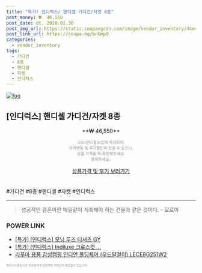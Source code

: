 ```yaml
--- 
title: "특가! 인디럭스/ 핸디셀 가디건/자켓 8종" 
post_money: ₩. 46,550 
post_date: dt. 2020.01.30 
post_img_url: https://static.coupangcdn.com/image/vendor_inventory/44e4/3d9f33eb1ae357331d0d74f2f4a05a34b4865395323e37445c111c1ab073.jpg 
post_link_url: https://coupa.ng/bnGmpO 
categories: 
  - vendor_inventory 
tags: 
  - 가디건 
  - 8종 
  - 핸디셀 
  - 자켓 
  - 인디럭스 
--- 
```

[![foo](https://static.coupangcdn.com/image/vendor_inventory/44e4/3d9f33eb1ae357331d0d74f2f4a05a34b4865395323e37445c111c1ab073.jpg)](https://coupa.ng/bnGmpO) 

## [인디럭스] 핸디셀 가디건/자켓 8종 
<p style="text-align: center;">**₩ 46,550**</p> 
<p style="text-align: center;"><span style="color: #898c8f; font-family: Georgia,Times,serif; font-size: 0.75em;">2020년01월30일에 작성되어, <br>가격변동 및 추가할인이 있을 수 있으니,<br> 상품 가격을 꼭!확인해주세요.<br>행복하세요~</span> 
</p>	 
<div markdown="0" style="text-align: center;"><a href="https://coupa.ng/bnGmpO" class="btn btn--success">상품가격 및 후기 보러가기</a></div> 
<br><br> 
  #가디건 #8종 #핸디셀 #자켓 #인디럭스 
<hr> 

> 성공적인 결혼이란 매일같이 개축해야 하는 건물과 같은 것이다. - 모로아 


### POWER LINK

* <a href="https://blog.naver.com/sakai111/221790359167" target="_blank">[특가] [인디럭스] 모닝 루즈 티셔츠 GY</a>
* <a href="https://blog.naver.com/an0733/221789650226" target="_blank">[특가] [인디럭스] Indiluxe 크로스컷 ...</a>
* <a href="https://blog.naver.com/sakai111/221785755360" target="_blank">라푸마 용품 감성캠핑 인디언 폴딩체어 (우드팔걸이) LECE8G251W2</a>

<span style="color: #898c8f; font-family: Georgia,Times,serif; font-size: 0.55em;">파트너스활동으로 작성자에게 일정액의 커미션이 제공될수 있습니다.</span> 
